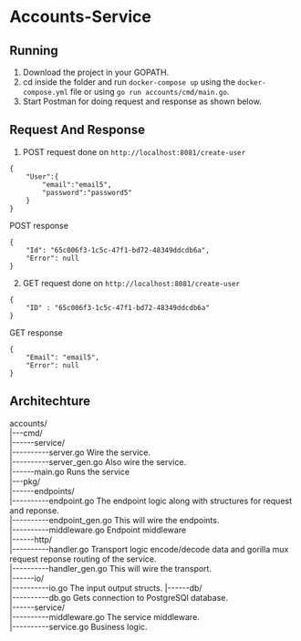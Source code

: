 # Accounts-Service

## Running

1. Download the project in your GOPATH.
2. cd inside the folder and run `docker-compose up` using the `docker-compose.yml` file or using `go run accounts/cmd/main.go`.
3. Start Postman for doing request and response as shown below.

## Request And Response

1. POST request done on `http://localhost:8081/create-user`

```
{
	"User":{
		"email":"email5", 
		"password":"password5"
	}
}
```

POST response

```
{
    "Id": "65c006f3-1c5c-47f1-bd72-48349ddcdb6a",
    "Error": null
}
```

2. GET request done on `http://localhost:8081/create-user`

```
{
	"ID" : "65c006f3-1c5c-47f1-bd72-48349ddcdb6a"
}
```

GET response

```
{
    "Email": "email5",
    "Error": null
}
```

## Architechture

accounts/  
|---cmd/  
|------service/  
|----------server.go          Wire the service.  
|----------server_gen.go      Also wire the service.  
|------main.go                Runs the service  
|---pkg/  
|------endpoints/  
|----------endpoint.go        The endpoint logic along with structures for request and reponse.  
|----------endpoint_gen.go    This will wire the endpoints.  
|----------middleware.go      Endpoint middleware  
|------http/  
|----------handler.go         Transport logic encode/decode data and gorilla mux request reponse routing of the service.  
|----------handler_gen.go     This will wire the transport.  
|------io/  
|----------io.go              The input output structs.
|------db/  
|----------db.go              Gets connection to PostgreSQl database.  
|------service/  
|----------middleware.go      The service middleware.  
|----------service.go         Business logic.

